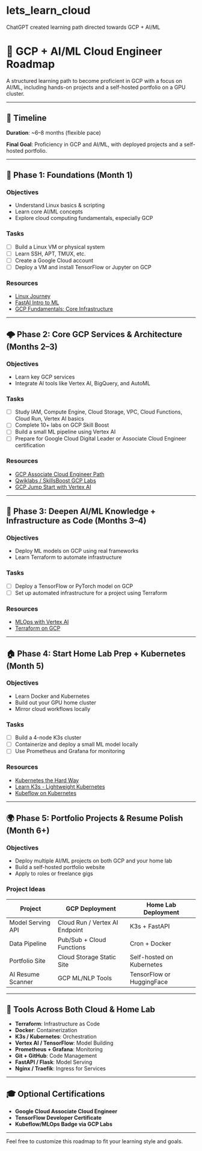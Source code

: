 # lets_learn_cloud
ChatGPT created learning path directed towards GCP + AI/ML

# 🚀 GCP + AI/ML Cloud Engineer Roadmap

A structured learning path to become proficient in GCP with a focus on AI/ML, including hands-on projects and a self-hosted portfolio on a GPU cluster.

---

## 📅 Timeline

**Duration**: ~6–8 months (flexible pace)

**Final Goal**: Proficiency in GCP and AI/ML, with deployed projects and a self-hosted portfolio.

---

## 🧠 Phase 1: Foundations (Month 1)

### Objectives
- Understand Linux basics & scripting
- Learn core AI/ML concepts
- Explore cloud computing fundamentals, especially GCP

### Tasks
- [ ] Build a Linux VM or physical system
- [ ] Learn SSH, APT, TMUX, etc.
- [ ] Create a Google Cloud account
- [ ] Deploy a VM and install TensorFlow or Jupyter on GCP

### Resources
- [Linux Journey](https://linuxjourney.com/)
- [FastAI Intro to ML](https://course.fast.ai/)
- [GCP Fundamentals: Core Infrastructure](https://www.coursera.org/learn/gcp-fundamentals)

---

## 🌩️ Phase 2: Core GCP Services & Architecture (Months 2–3)

### Objectives
- Learn key GCP services
- Integrate AI tools like Vertex AI, BigQuery, and AutoML

### Tasks
- [ ] Study IAM, Compute Engine, Cloud Storage, VPC, Cloud Functions, Cloud Run, Vertex AI basics
- [ ] Complete 10+ labs on GCP Skill Boost
- [ ] Build a small ML pipeline using Vertex AI
- [ ] Prepare for Google Cloud Digital Leader or Associate Cloud Engineer certification

### Resources
- [GCP Associate Cloud Engineer Path](https://cloud.google.com/certification/cloud-engineer)
- [Qwiklabs / SkillsBoost GCP Labs](https://www.cloudskillsboost.google/)
- [GCP Jump Start with Vertex AI](https://cloud.google.com/vertex-ai/docs/start/introduction-unified-platform)

---

## 🤖 Phase 3: Deepen AI/ML Knowledge + Infrastructure as Code (Months 3–4)

### Objectives
- Deploy ML models on GCP using real frameworks
- Learn Terraform to automate infrastructure

### Tasks
- [ ] Deploy a TensorFlow or PyTorch model on GCP
- [ ] Set up automated infrastructure for a project using Terraform

### Resources
- [MLOps with Vertex AI](https://cloud.google.com/vertex-ai/docs/general/mlops-overview)
- [Terraform on GCP](https://learn.hashicorp.com/collections/terraform/gcp-get-started)

---

## 🏠 Phase 4: Start Home Lab Prep + Kubernetes (Month 5)

### Objectives
- Learn Docker and Kubernetes
- Build out your GPU home cluster
- Mirror cloud workflows locally

### Tasks
- [ ] Build a 4-node K3s cluster
- [ ] Containerize and deploy a small ML model locally
- [ ] Use Prometheus and Grafana for monitoring

### Resources
- [Kubernetes the Hard Way](https://github.com/kelseyhightower/kubernetes-the-hard-way)
- [Learn K3s - Lightweight Kubernetes](https://rancher.com/docs/k3s/latest/en/)
- [Kubeflow on Kubernetes](https://www.kubeflow.org/docs/started/k8s/overview/)

---

## 🌍 Phase 5: Portfolio Projects & Resume Polish (Month 6+)

### Objectives
- Deploy multiple AI/ML projects on both GCP and your home lab
- Build a self-hosted portfolio website
- Apply to roles or freelance gigs

### Project Ideas

| Project               | GCP Deployment                 | Home Lab Deployment           |
|-----------------------|--------------------------------|-------------------------------|
| Model Serving API     | Cloud Run / Vertex AI Endpoint | K3s + FastAPI                 |
| Data Pipeline         | Pub/Sub + Cloud Functions      | Cron + Docker                 |
| Portfolio Site        | Cloud Storage Static Site      | Self-hosted on Kubernetes     |
| AI Resume Scanner     | GCP ML/NLP Tools               | TensorFlow or HuggingFace     |

---

## 🧰 Tools Across Both Cloud & Home Lab

- **Terraform**: Infrastructure as Code
- **Docker**: Containerization
- **K3s / Kubernetes**: Orchestration
- **Vertex AI / TensorFlow**: Model Building
- **Prometheus + Grafana**: Monitoring
- **Git + GitHub**: Code Management
- **FastAPI / Flask**: Model Serving
- **Nginx / Traefik**: Ingress for Services

---

## 🎓 Optional Certifications

- **Google Cloud Associate Cloud Engineer**
- **TensorFlow Developer Certificate**
- **Kubeflow/MLOps Badge via GCP Labs**

---

Feel free to customize this roadmap to fit your learning style and goals.

